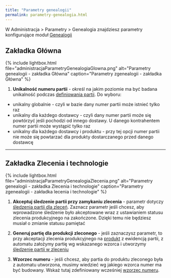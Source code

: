 ```yaml
---
title: "Parametry genealogii"
permalink: parametry-genealogia.html 
---
```


W Administracja > Parametry > Genealogia znajdziesz parametry konfigurujące moduł [Genealogii](\genealogia)

## Zakładka Główna

{% include lightbox.html file="administracjaParametryGenealogiaGlowna.png" alt="Parametry genealogii - zakładka Główna" caption="Parametry zgenealogii - zakładka Główna" %}

1. **Unikalność numeru partii** - określ na jakim poziomie ma być badana unikalność podczas [definiowania partii](/jak-dodac-numery-partii). Do wyboru:
- unikalny globalnie - czyli w bazie dany numer partii może istnieć tylko raz
- unikalny dla każdego dostawcy - czyli dany numer partii może się powtórzyć jeśli pochodzi od innego dostawy. U danego kontrahentem numer partii może wystąpić tylko raz
- unikalny dla każdego dostawcy i produktu - przy tej opcji numer partii nie może się powtarzać dla produkty dostarczanego przed danego dostawcę

---

## Zakładka Zlecenia i technologie

{% include lightbox.html file="administracjaParametryGenealogiaZlecenia.png" alt="Parametry genealogii - zakładka Zlecenia i technologie" caption="Parametry zgenealogii - zakładka lecenia i technologie" %}

1. **Akceptuj śledzenie partii przy zamykaniu zlecenia** - parametr dotyczy [śledzenia partii dla zleceń](/sledzenie-partii-dla-zlecen). Zaznacz parametr jeśli chcesz, aby wprowadzone śledzenie było akceptowane wraz z ustawianiem statusu zlecenia produkcyjnego na zakończone. Dzięki temu nie będziesz musiał o zmianie statusu pamiętać

2. **Generuj partię dla produkcji zleconego** - jeśli zaznaczysz parametr, to przy akceptacji zlecenia produkcyjnego na [produkt](/produkty) z ewidencją partii, z automatu założymy partię wg wskazanego wzorca i utworzymy [śledzenie partii w zleceniu](/sledzenie-partii-dla-zlecen)

3. **Wzorzec numeru** - jeśli chcesz, aby partia do produktu zleconego była z automatu utworzona, musimy wiedzieć wg jakiego wzorca numer ma być budowany. Wskaż tutaj zdefiniowany wcześniej [wzorzec numeru](/wzorce-numerow).